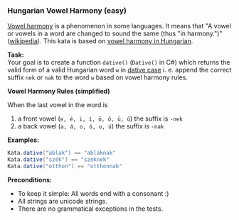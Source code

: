 ### Hungarian Vowel Harmony (easy)

[Vowel harmony](https://en.wikipedia.org/wiki/Vowel_harmony) is a phenomenon in some languages. It means that "A vowel or vowels in a word are changed to sound the same (thus "in harmony.")" ([wikipedia](https://en.wikipedia.org/wiki/Vowel_harmony#Hungarian)). This kata is based on [vowel harmony in Hungarian](https://en.wikipedia.org/wiki/Vowel_harmony#Hungarian).

**Task:**  
Your goal is to create a function `dative()` (`Dative()` in C#) which returns the valid form of a valid Hungarian word `w` in [dative case](http://www.hungarianreference.com/Nouns/nak-nek-dative.aspx) i. e. append the correct suffix `nek` or `nak` to the word `w` based on vowel harmony rules.

**Vowel Harmony Rules (simplified)**  

When the last vowel in the word is

1. a front vowel (`e, é, i, í, ö, ő, ü, ű`) the suffix is `-nek`  
2. a back vowel (`a, á, o, ó, u, ú`) the suffix is `-nak`  

**Examples:**  
```java
Kata.dative("ablak") == "ablaknak"  
Kata.dative("szék") == "széknek"  
Kata.dative("otthon") == "otthonnak"  
```

**Preconditions:**  

* To keep it simple: All words end with a consonant :)  
* All strings are unicode strings.  
* There are no grammatical exceptions in the tests.

